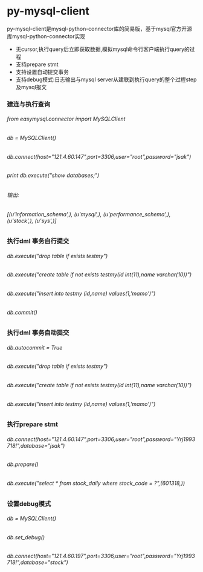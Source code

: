 #   py-mysql-client


py-mysql-client是mysql-python-connector库的简易版，基于mysql官方开源库mysql-python-connector实现

- 无cursor,执行query后立即获取数据,模拟mysql命令行客户端执行query的过程
- 支持prepare stmt
- 支持设置自动提交事务
- 支持debug模式:日志输出与mysql server从建联到执行query的整个过程step及mysql报文


### 建连与执行查询


###### from easymysql.connector import MySQLClient

###### db = MySQLClient()
###### db.connect(host="121.4.60.147",port=3306,user="root",password="jsak")
###### print db.execute("show databases;")
###### 输出:
###### [(u'information_schema',), (u'mysql',), (u'performance_schema',), (u'stock',), (u'sys',)]



### 执行dml 事务自行提交

###### db.execute("drop table if exists testmy")
###### db.execute("create table if not exists testmy(id int(11),name varchar(10))")
###### db.execute("insert into testmy (id,name) values(1,'mamo')")
###### db.commit()


### 执行dml 事务自动提交

###### db.autocommit = True
###### db.execute("drop table if exists testmy")
###### db.execute("create table if not exists testmy(id int(11),name varchar(10))")
###### db.execute("insert into testmy (id,name) values(1,'mamo')")


### 执行prepare stmt


###### db.connect(host="121.4.60.147",port=3306,user="root",password="Yrj1993718!",database="jsak")
###### db.prepare()
###### db.execute("select * from stock_daily where stock_code = ?",(601318,))

### 设置debug模式

###### db = MySQLClient()
###### db.set_debug()
###### db.connect(host="121.4.60.197",port=3306,user="root",password="Yrj1993718!",database="stock")









